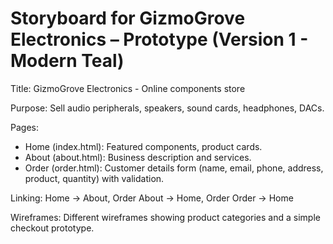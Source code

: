 # Storyboard for GizmoGrove Electronics – Prototype (Version 1 - Modern Teal)

Title: GizmoGrove Electronics - Online components store

Purpose: Sell audio peripherals, speakers, sound cards, headphones, DACs.

Pages:
- Home (index.html): Featured components, product cards.
- About (about.html): Business description and services.
- Order (order.html): Customer details form (name, email, phone, address, product, quantity) with validation.

Linking:
Home -> About, Order
About -> Home, Order
Order -> Home

Wireframes:
Different wireframes showing product categories and a simple checkout prototype.